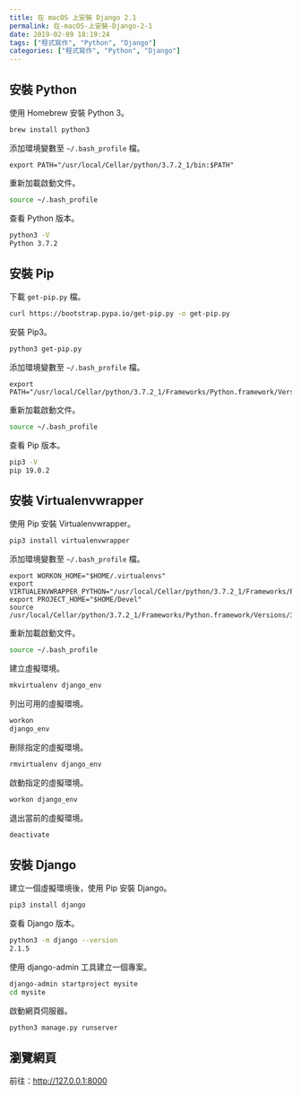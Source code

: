 ```yaml
---
title: 在 macOS 上安裝 Django 2.1
permalink: 在-macOS-上安裝-Django-2-1
date: 2019-02-09 18:19:24
tags: ["程式寫作", "Python", "Django"]
categories: ["程式寫作", "Python", "Django"]
---
```


## 安裝 Python

使用 Homebrew 安裝 Python 3。

```BASH
brew install python3
```

添加環境變數至 `~/.bash_profile` 檔。

```
export PATH="/usr/local/Cellar/python/3.7.2_1/bin:$PATH"
```

重新加載啟動文件。

```BASH
source ~/.bash_profile
```

查看 Python 版本。

```BASH
python3 -V
Python 3.7.2
```

## 安裝 Pip

下載 `get-pip.py` 檔。

```BASH
curl https://bootstrap.pypa.io/get-pip.py -o get-pip.py
```

安裝 Pip3。

```BASH
python3 get-pip.py
```

添加環境變數至 `~/.bash_profile` 檔。

```
export PATH="/usr/local/Cellar/python/3.7.2_1/Frameworks/Python.framework/Versions/3.7/bin:$PATH"
```

重新加載啟動文件。

```BASH
source ~/.bash_profile
```

查看 Pip 版本。

```BASH
pip3 -V
pip 19.0.2
```

## 安裝 Virtualenvwrapper

使用 Pip 安裝 Virtualenvwrapper。

```BASH
pip3 install virtualenvwrapper
```

添加環境變數至 `~/.bash_profile` 檔。

```
export WORKON_HOME="$HOME/.virtualenvs"
export VIRTUALENVWRAPPER_PYTHON="/usr/local/Cellar/python/3.7.2_1/Frameworks/Python.framework/Versions/3.7/bin/python3"
export PROJECT_HOME="$HOME/Devel"
source /usr/local/Cellar/python/3.7.2_1/Frameworks/Python.framework/Versions/3.7/bin/virtualenvwrapper.sh
```

重新加載啟動文件。

```BASH
source ~/.bash_profile
```

建立虛擬環境。

```BASH
mkvirtualenv django_env
```

列出可用的虛擬環境。

```BASH
workon
django_env
```

刪除指定的虛擬環境。

```BASH
rmvirtualenv django_env
```

啟動指定的虛擬環境。

```BASH
workon django_env
```

退出當前的虛擬環境。

```BASH
deactivate
```

## 安裝 Django

建立一個虛擬環境後，使用 Pip 安裝 Django。

```BASH
pip3 install django
```

查看 Django 版本。

```BASH
python3 -m django --version
2.1.5
```

使用 django-admin 工具建立一個專案。

```BASH
django-admin startproject mysite
cd mysite
```

啟動網頁伺服器。

```BASH
python3 manage.py runserver
```

## 瀏覽網頁

前往：<http://127.0.0.1:8000>
